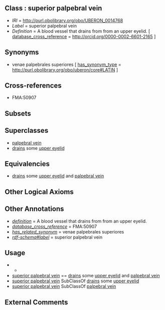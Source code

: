 
## Class : superior palpebral vein

 * *IRI* = http://purl.obolibrary.org/obo/UBERON_0014768
 * *Label* = superior palpebral vein
 * *Definition* = A blood vessel that drains from from an upper eyelid. [ [database_cross_reference](../../ef/oboInOwl#hasDbXref.md) = http://orcid.org/0000-0002-6601-2165 ]

## Synonyms

 * venae palpebrales superiores [ [has_synonym_type](../../pe/oboInOwl#hasSynonymType.md) = http://purl.obolibrary.org/obo/uberon/core#LATIN ]

## Cross-references

 * FMA:50907

## Subsets


## Superclasses

 * [palpebral vein](../../UBERON/69/UBERON_0014769.md)
 * [drains](../../RO/79/RO_0002179.md) some [upper eyelid](../../UBERON/12/UBERON_0001712.md)

## Equivalencies

 * [drains](../../RO/79/RO_0002179.md) some [upper eyelid](../../UBERON/12/UBERON_0001712.md) and [palpebral vein](../../UBERON/69/UBERON_0014769.md)

## Other Logical Axioms


## Other Annotations

 * *[definition](../../IAO/15/IAO_0000115.md)* = A blood vessel that drains from from an upper eyelid.
 * *[database_cross_reference](../../ef/oboInOwl#hasDbXref.md)* = FMA:50907
 * *[has_related_synonym](../../ym/oboInOwl#hasRelatedSynonym.md)* = venae palpebrales superiores
 * *[rdf-schema#label](../../el/rdf-schema#label.md)* = superior palpebral vein

## Usage

 * -
 * [superior palpebral vein](../../UBERON/68/UBERON_0014768.md) == [drains](../../RO/79/RO_0002179.md) some [upper eyelid](../../UBERON/12/UBERON_0001712.md) and [palpebral vein](../../UBERON/69/UBERON_0014769.md)
 * [superior palpebral vein](../../UBERON/68/UBERON_0014768.md) SubClassOf [drains](../../RO/79/RO_0002179.md) some [upper eyelid](../../UBERON/12/UBERON_0001712.md)
 * [superior palpebral vein](../../UBERON/68/UBERON_0014768.md) SubClassOf [palpebral vein](../../UBERON/69/UBERON_0014769.md)

## External Comments

